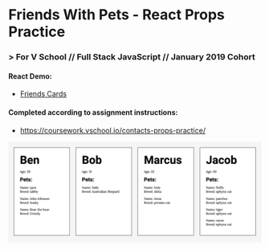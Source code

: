 # Friends With Pets - React Props Practice
### > For V School // Full Stack JavaScript // January 2019 Cohort

#### React Demo:
- <a href="yw-react-fwp.surge.sh" target="_blank">Friends Cards</a>

#### Completed according to assignment instructions: 
- https://coursework.vschool.io/contacts-props-practice/

<img src="screenshot.png">
